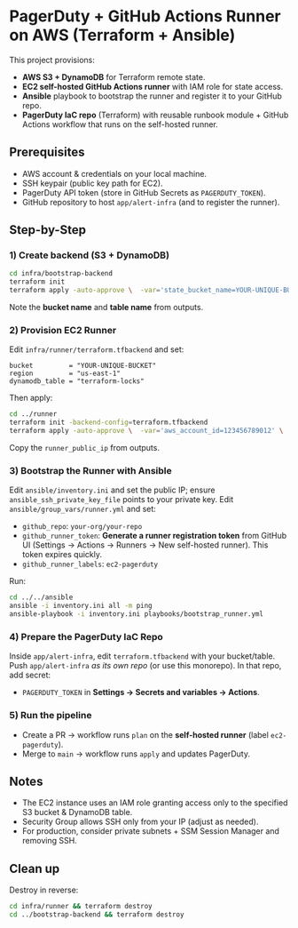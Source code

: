 # PagerDuty + GitHub Actions Runner on AWS (Terraform + Ansible)

This project provisions:
- **AWS S3 + DynamoDB** for Terraform remote state.
- **EC2 self-hosted GitHub Actions runner** with IAM role for state access.
- **Ansible** playbook to bootstrap the runner and register it to your GitHub repo.
- **PagerDuty IaC repo** (Terraform) with reusable runbook module + GitHub Actions workflow that runs on the self-hosted runner.

## Prerequisites
- AWS account & credentials on your local machine.
- SSH keypair (public key path for EC2).
- PagerDuty API token (store in GitHub Secrets as `PAGERDUTY_TOKEN`).
- GitHub repository to host `app/alert-infra` (and to register the runner).

## Step-by-Step

### 1) Create backend (S3 + DynamoDB)
```bash
cd infra/bootstrap-backend
terraform init
terraform apply -auto-approve \  -var='state_bucket_name=YOUR-UNIQUE-BUCKET' \  -var='aws_region=us-east-1' \  -var='lock_table_name=terraform-locks'
```
Note the **bucket name** and **table name** from outputs.

### 2) Provision EC2 Runner
Edit `infra/runner/terraform.tfbackend` and set:
```
bucket         = "YOUR-UNIQUE-BUCKET"
region         = "us-east-1"
dynamodb_table = "terraform-locks"
```
Then apply:
```bash
cd ../runner
terraform init -backend-config=terraform.tfbackend
terraform apply -auto-approve \  -var='aws_account_id=123456789012' \  -var='state_bucket_name=YOUR-UNIQUE-BUCKET' \  -var='lock_table_name=terraform-locks' \  -var='ssh_allowed_cidr=YOUR_IP/32' \  -var='ssh_public_key_path=~/.ssh/id_rsa.pub'
```
Copy the `runner_public_ip` from outputs.

### 3) Bootstrap the Runner with Ansible
Edit `ansible/inventory.ini` and set the public IP; ensure `ansible_ssh_private_key_file` points to your private key.
Edit `ansible/group_vars/runner.yml` and set:
- `github_repo`: `your-org/your-repo`
- `github_runner_token`: **Generate a runner registration token** from GitHub UI (Settings → Actions → Runners → New self-hosted runner). This token expires quickly.
- `github_runner_labels`: `ec2-pagerduty`

Run:
```bash
cd ../../ansible
ansible -i inventory.ini all -m ping
ansible-playbook -i inventory.ini playbooks/bootstrap_runner.yml
```

### 4) Prepare the PagerDuty IaC Repo
Inside `app/alert-infra`, edit `terraform.tfbackend` with your bucket/table.
Push `app/alert-infra` *as its own repo* (or use this monorepo). In that repo, add secret:
- `PAGERDUTY_TOKEN` in **Settings → Secrets and variables → Actions**.

### 5) Run the pipeline
- Create a PR → workflow runs `plan` on the **self-hosted runner** (label `ec2-pagerduty`).
- Merge to `main` → workflow runs `apply` and updates PagerDuty.

## Notes
- The EC2 instance uses an IAM role granting access only to the specified S3 bucket & DynamoDB table.
- Security Group allows SSH only from your IP (adjust as needed).
- For production, consider private subnets + SSM Session Manager and removing SSH.

## Clean up
Destroy in reverse:
```bash
cd infra/runner && terraform destroy
cd ../bootstrap-backend && terraform destroy
```
